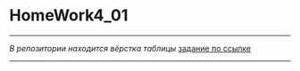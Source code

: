 # HomeWork4_01
---
_В репозитории находится вёрстка таблицы_
[задание по ссылке](https://webref.ru/individual/2360)
___
